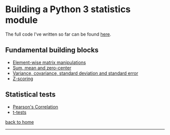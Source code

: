 # Building a Python 3 statistics module

The full code I've written so far can be found [here](./full_code.md).

<div style="text-align: justify">
<p></p>
</div>

## Fundamental building blocks
- [Element-wise matrix manipulations](./element_wise_matrix.md)
- [Sum, mean and zero-center](./sum_mean_and_zero_center.md)
- [Variance, covariance, standard deviation and standard error](./var_covar_stddev_stderr.md)
- [Z-scoring](./zscore.md)

## Statistical tests
- [Pearson's Correlation](./pearson_correlation.md)
- [t-tests](./ttests.md)

[back to home](../index.md)

---
<script src="https://utteranc.es/client.js"
        repo="Matt-A-Bennett/Matt-A-Bennett.github.io"
        issue-term="https://matt-a-bennett.github.io/stats_from_scratch/stats_from_scratch.html"
        theme="github-light"
        crossorigin="anonymous"
        async>
</script>

